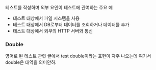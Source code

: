 테스트를 작성하며 외부 요인이 테스트에 관여하는 주요 예
- 테스트 대상에서 파일 시스템을 사용
- 테스트 대상에서 DB로부터 데이터를 조회하거나 데이터를 추가
- 테스트 대상에서 외부의 HTTP 서버와 통신

### Double
영어로 된 테스트 관련 글에서 test double이라는 표현이 자주 나오는데 여기서 double은 대역을 의미안하.